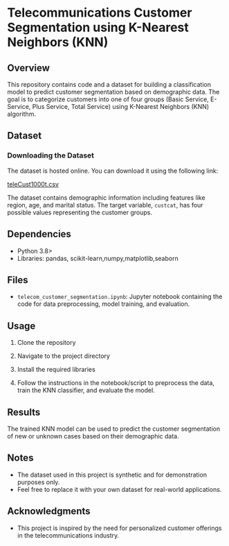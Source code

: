 # Telecommunications Customer Segmentation using K-Nearest Neighbors (KNN)

## Overview

This repository contains code and a dataset for building a classification model to predict customer segmentation based on demographic data. The goal is to categorize customers into one of four groups (Basic Service, E-Service, Plus Service, Total Service) using K-Nearest Neighbors (KNN) algorithm.

## Dataset
### Downloading the Dataset

The dataset is hosted online. You can download it using the following link:

[teleCust1000t.csv](https://cf-courses-data.s3.us.cloud-object-storage.appdomain.cloud/IBMDeveloperSkillsNetwork-ML0101EN-SkillsNetwork/labs/Module%203/data/teleCust1000t.csv)


The dataset contains demographic information including features like region, age, and marital status. The target variable, `custcat`, has four possible values representing the customer groups.

## Dependencies

- Python 3.8>
- Libraries: pandas, scikit-learn,numpy,matplotlib,seaborn

## Files

- `telecom_customer_segmentation.ipynb`: Jupyter notebook containing the code for data preprocessing, model training, and evaluation.

## Usage

1. Clone the repository

2. Navigate to the project directory

3. Install the required libraries
5. Follow the instructions in the notebook/script to preprocess the data, train the KNN classifier, and evaluate the model.

## Results

The trained KNN model can be used to predict the customer segmentation of new or unknown cases based on their demographic data.

## Notes

- The dataset used in this project is synthetic and for demonstration purposes only.
- Feel free to replace it with your own dataset for real-world applications.

## Acknowledgments

- This project is inspired by the need for personalized customer offerings in the telecommunications industry.

